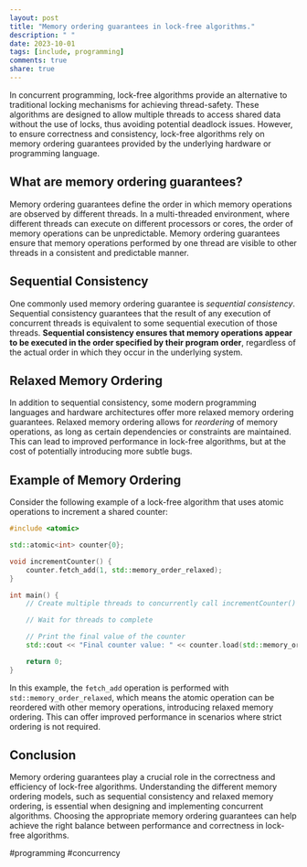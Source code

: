 ```yaml
---
layout: post
title: "Memory ordering guarantees in lock-free algorithms."
description: " "
date: 2023-10-01
tags: [include, programming]
comments: true
share: true
---
```


In concurrent programming, lock-free algorithms provide an alternative to traditional locking mechanisms for achieving thread-safety. These algorithms are designed to allow multiple threads to access shared data without the use of locks, thus avoiding potential deadlock issues. However, to ensure correctness and consistency, lock-free algorithms rely on memory ordering guarantees provided by the underlying hardware or programming language.

## What are memory ordering guarantees?

Memory ordering guarantees define the order in which memory operations are observed by different threads. In a multi-threaded environment, where different threads can execute on different processors or cores, the order of memory operations can be unpredictable. Memory ordering guarantees ensure that memory operations performed by one thread are visible to other threads in a consistent and predictable manner.

## Sequential Consistency

One commonly used memory ordering guarantee is *sequential consistency*. Sequential consistency guarantees that the result of any execution of concurrent threads is equivalent to some sequential execution of those threads. **Sequential consistency ensures that memory operations appear to be executed in the order specified by their program order**, regardless of the actual order in which they occur in the underlying system.

## Relaxed Memory Ordering

In addition to sequential consistency, some modern programming languages and hardware architectures offer more relaxed memory ordering guarantees. Relaxed memory ordering allows for *reordering* of memory operations, as long as certain dependencies or constraints are maintained. This can lead to improved performance in lock-free algorithms, but at the cost of potentially introducing more subtle bugs.

## Example of Memory Ordering

Consider the following example of a lock-free algorithm that uses atomic operations to increment a shared counter:

```cpp
#include <atomic>

std::atomic<int> counter{0};

void incrementCounter() {
    counter.fetch_add(1, std::memory_order_relaxed);
}

int main() {
    // Create multiple threads to concurrently call incrementCounter()

    // Wait for threads to complete

    // Print the final value of the counter
    std::cout << "Final counter value: " << counter.load(std::memory_order_relaxed) << std::endl;

    return 0;
}
```

In this example, the `fetch_add` operation is performed with `std::memory_order_relaxed`, which means the atomic operation can be reordered with other memory operations, introducing relaxed memory ordering. This can offer improved performance in scenarios where strict ordering is not required.

## Conclusion

Memory ordering guarantees play a crucial role in the correctness and efficiency of lock-free algorithms. Understanding the different memory ordering models, such as sequential consistency and relaxed memory ordering, is essential when designing and implementing concurrent algorithms. Choosing the appropriate memory ordering guarantees can help achieve the right balance between performance and correctness in lock-free algorithms.

#programming #concurrency